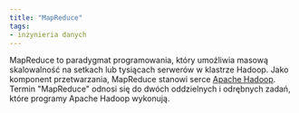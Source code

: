 ```yaml
---
title: "MapReduce"
tags:
- inżynieria danych
---
```

MapReduce to paradygmat programowania, który umożliwia masową skalowalność na setkach lub tysiącach serwerów w klastrze Hadoop. Jako komponent przetwarzania, MapReduce stanowi serce [Apache Hadoop](notes/apache%20hadoop.md). Termin "MapReduce" odnosi się do dwóch oddzielnych i odrębnych zadań, które programy Apache Hadoop wykonują.
